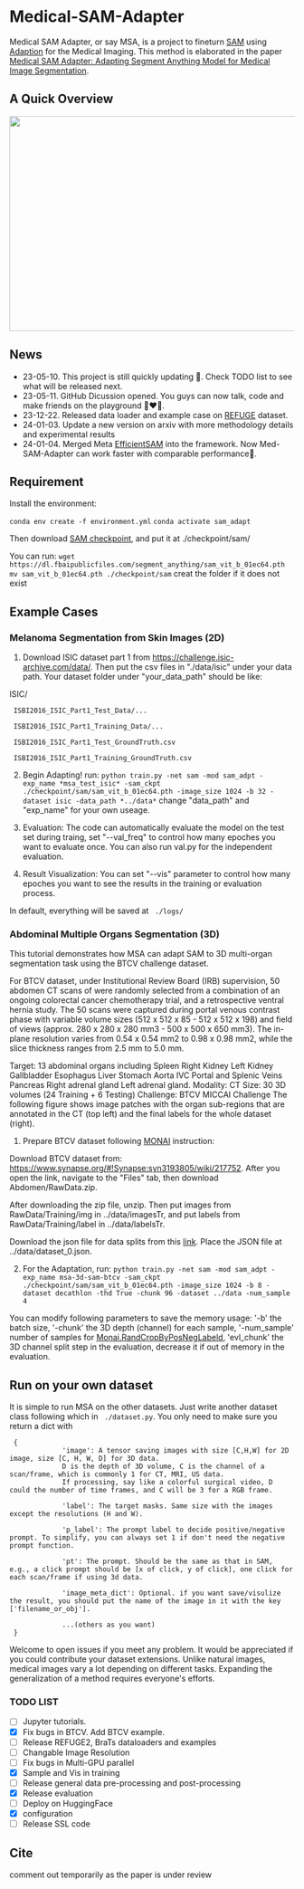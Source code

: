 # Medical-SAM-Adapter

Medical SAM Adapter, or say MSA, is a project to fineturn [SAM](https://github.com/facebookresearch/segment-anything) using [Adaption](https://lightning.ai/pages/community/tutorial/lora-llm/) for the Medical Imaging.
This method is elaborated in the paper [Medical SAM Adapter: Adapting Segment Anything Model for Medical Image Segmentation](https://arxiv.org/abs/2304.12620).


## A Quick Overview 

<img width="880" height="380" src="https://github.com/WuJunde/Medical-SAM-Adapter/blob/main/figs/medsamadpt.jpeg">

## News
- 23-05-10. This project is still quickly updating 🌝. Check TODO list to see what will be released next.
- 23-05-11. GitHub Dicussion opened. You guys can now talk, code and make friends on the playground 👨‍❤️‍👨. 
- 23-12-22. Released data loader and example case on [REFUGE](https://refuge.grand-challenge.org/) dataset.
- 24-01-03. Update a new version on arxiv with more methodology details and experimental results
- 24-01-04. Merged Meta [EfficientSAM](https://yformer.github.io/efficient-sam/) into the framework. Now Med-SAM-Adapter can work faster with comparable performance💨.

## Requirement

Install the environment:

``conda env create -f environment.yml``
``conda activate sam_adapt``

Then download [SAM checkpoint](https://dl.fbaipublicfiles.com/segment_anything/sam_vit_b_01ec64.pth), and put it at ./checkpoint/sam/

You can run:
``wget https://dl.fbaipublicfiles.com/segment_anything/sam_vit_b_01ec64.pth``
``mv sam_vit_b_01ec64.pth ./checkpoint/sam``
creat the folder if it does not exist

## Example Cases
### Melanoma Segmentation from Skin Images (2D)

1. Download ISIC dataset part 1 from https://challenge.isic-archive.com/data/. Then put the csv files in "./data/isic" under your data path. Your dataset folder under "your_data_path" should be like:

ISIC/

     ISBI2016_ISIC_Part1_Test_Data/...
     
     ISBI2016_ISIC_Part1_Training_Data/...
     
     ISBI2016_ISIC_Part1_Test_GroundTruth.csv
     
     ISBI2016_ISIC_Part1_Training_GroundTruth.csv
    
2. Begin Adapting! run: ``python train.py -net sam -mod sam_adpt -exp_name *msa_test_isic* -sam_ckpt ./checkpoint/sam/sam_vit_b_01ec64.pth -image_size 1024 -b 32 -dataset isic -data_path *../data*``
change "data_path" and "exp_name" for your own useage. 

3. Evaluation: The code can automatically evaluate the model on the test set during traing, set "--val_freq" to control how many epoches you want to evaluate once. You can also run val.py for the independent evaluation.

4. Result Visualization: You can set "--vis" parameter to control how many epoches you want to see the results in the training or evaluation process.

In default, everything will be saved at `` ./logs/`` 

### Abdominal Multiple Organs Segmentation (3D)

This tutorial demonstrates how MSA can adapt SAM to 3D multi-organ segmentation task using the BTCV challenge dataset.

For BTCV dataset, under Institutional Review Board (IRB) supervision, 50 abdomen CT scans of were randomly selected from a combination of an ongoing colorectal cancer chemotherapy trial, and a retrospective ventral hernia study. The 50 scans were captured during portal venous contrast phase with variable volume sizes (512 x 512 x 85 - 512 x 512 x 198) and field of views (approx. 280 x 280 x 280 mm3 - 500 x 500 x 650 mm3). The in-plane resolution varies from 0.54 x 0.54 mm2 to 0.98 x 0.98 mm2, while the slice thickness ranges from 2.5 mm to 5.0 mm.

Target: 13 abdominal organs including
Spleen
Right Kidney
Left Kidney
Gallbladder
Esophagus
Liver
Stomach
Aorta
IVC
Portal and Splenic Veins
Pancreas
Right adrenal gland
Left adrenal gland.
Modality: CT
Size: 30 3D volumes (24 Training + 6 Testing)
Challenge: BTCV MICCAI Challenge
The following figure shows image patches with the organ sub-regions that are annotated in the CT (top left) and the final labels for the whole dataset (right).


1. Prepare BTCV dataset following [MONAI](https://docs.monai.io/en/stable/index.html) instruction:

Download BTCV dataset from: https://www.synapse.org/#!Synapse:syn3193805/wiki/217752. After you open the link, navigate to the "Files" tab, then download Abdomen/RawData.zip.

After downloading the zip file, unzip. Then put images from RawData/Training/img in ../data/imagesTr, and put labels from RawData/Training/label in ../data/labelsTr.

Download the json file for data splits from this [link](https://drive.google.com/file/d/1qcGh41p-rI3H_sQ0JwOAhNiQSXriQqGi/view). Place the JSON file at ../data/dataset_0.json.

2. For the Adaptation, run: ``python train.py -net sam -mod sam_adpt -exp_name msa-3d-sam-btcv -sam_ckpt ./checkpoint/sam/sam_vit_b_01ec64.pth -image_size 1024 -b 8 -dataset decathlon -thd True -chunk 96 -dataset ../data -num_sample 4``  

You can modify following parameters to save the memory usage: '-b' the batch size, '-chunk' the 3D depth (channel) for each sample, '-num_sample' number of samples for [Monai.RandCropByPosNegLabeld](https://docs.monai.io/en/stable/transforms.html#randcropbyposneglabeld), 'evl_chunk' the 3D channel split step in the evaluation, decrease it if out of memory in the evaluation. 

## Run on  your own dataset
It is simple to run MSA on the other datasets. Just write another dataset class following which in `` ./dataset.py``. You only need to make sure you return a dict with 


     {
                 'image': A tensor saving images with size [C,H,W] for 2D image, size [C, H, W, D] for 3D data.
                 D is the depth of 3D volume, C is the channel of a scan/frame, which is commonly 1 for CT, MRI, US data. 
                 If processing, say like a colorful surgical video, D could the number of time frames, and C will be 3 for a RGB frame.

                 'label': The target masks. Same size with the images except the resolutions (H and W).

                 'p_label': The prompt label to decide positive/negative prompt. To simplify, you can always set 1 if don't need the negative prompt function.

                 'pt': The prompt. Should be the same as that in SAM, e.g., a click prompt should be [x of click, y of click], one click for each scan/frame if using 3d data.

                 'image_meta_dict': Optional. if you want save/visulize the result, you should put the name of the image in it with the key ['filename_or_obj'].

                 ...(others as you want)
     }


Welcome to open issues if you meet any problem. It would be appreciated if you could contribute your dataset extensions. Unlike natural images, medical images vary a lot depending on different tasks. Expanding the generalization of a method requires everyone's efforts.

### TODO LIST

- [ ] Jupyter tutorials.
- [x] Fix bugs in BTCV. Add BTCV example.
- [ ] Release REFUGE2, BraTs dataloaders and examples
- [ ] Changable Image Resolution 
- [ ] Fix bugs in Multi-GPU parallel
- [x] Sample and Vis in training
- [ ] Release general data pre-processing and post-processing
- [x] Release evaluation
- [ ] Deploy on HuggingFace
- [x] configuration
- [ ] Release SSL code

## Cite
comment out temporarily as the paper is under review




